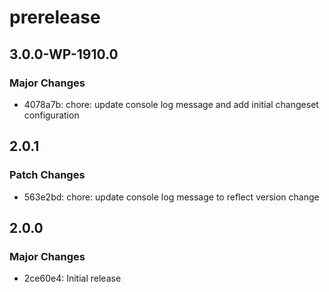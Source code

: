 # prerelease

## 3.0.0-WP-1910.0

### Major Changes

- 4078a7b: chore: update console log message and add initial changeset configuration

## 2.0.1

### Patch Changes

- 563e2bd: chore: update console log message to reflect version change

## 2.0.0

### Major Changes

- 2ce60e4: Initial release
